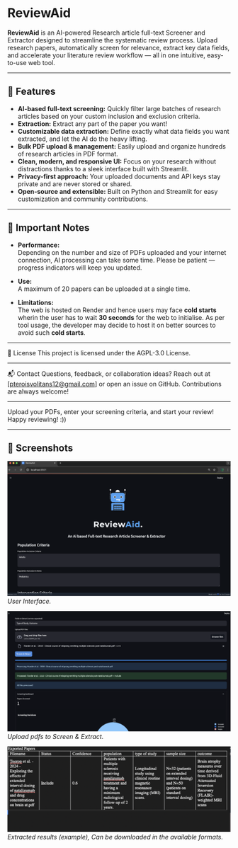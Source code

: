 # ReviewAid

**ReviewAid** is an AI-powered Research article full-text Screener and Extractor designed to streamline the systematic review process. Upload research papers, automatically screen for relevance, extract key data fields, and accelerate your literature review workflow — all in one intuitive, easy-to-use web tool.

---

## 🚀 Features

- **AI-based full-text screening:** Quickly filter large batches of research articles based on your custom inclusion and exclusion criteria.  
- **Extraction:** Extract any part of the paper you want! 
- **Customizable data extraction:** Define exactly what data fields you want extracted, and let the AI do the heavy lifting.  
- **Bulk PDF upload & management:** Easily upload and organize hundreds of research articles in PDF format.
- **Clean, modern, and responsive UI:** Focus on your research without distractions thanks to a sleek interface built with Streamlit.  
- **Privacy-first approach:** Your uploaded documents and API keys stay private and are never stored or shared.  
- **Open-source and extensible:** Built on Python and Streamlit for easy customization and community contributions.  

---

## 📝 Important Notes

- **Performance:**  
  Depending on the number and size of PDFs uploaded and your internet connection, AI processing can take some time. Please be patient — progress indicators will keep you updated. 

- **Use:**  
   A maximum of 20 papers can be uploaded at a single time.

- **Limitations:**  
  The web is hosted on Render and hence users may face **cold starts** wherin the user has to wait **30 seconds** for the web to initialise. 
  As per tool usage, the developer may decide to host it on better sources to avoid such **cold starts**.

   

---

📄 License
This project is licensed under the AGPL-3.0 License.

---


📬 Contact
Questions, feedback, or collaboration ideas? Reach out at [pteroisvolitans12@gmail.com] or open an issue on GitHub.
Contributions are always welcome!

---


Upload your PDFs, enter your screening criteria, and start your review! 
Happy reviewing! :))


---



## 📸 Screenshots


![User Interface](screenshots/screenshot1.png)  
*User Interface.*

![Upload PDFs](screenshots/screenshot2.png)  
*Upload pdfs to Screen & Extract.*


![Result](screenshots/screenshot4.png)  
*Extracted results (example), Can be downloaded in the available formats.*


